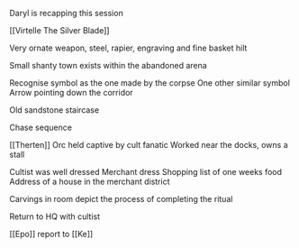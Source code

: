 Daryl is recapping this session

[[Virtelle The Silver Blade]] 

Very ornate weapon, steel, rapier, engraving and fine basket hilt

Small shanty town exists within the abandoned arena

Recognise symbol as the one made by the corpse
One other similar symbol
Arrow pointing down the corridor

Old sandstone staircase

Chase sequence

[[Therten]]
Orc held captive by cult fanatic
Worked near the docks, owns a stall

Cultist was well dressed
Merchant dress
Shopping list of one weeks food
Address of a house in the merchant district

Carvings in room depict the process of completing the ritual


Return to HQ with cultist

[[Epo]] report to [[Ke]]